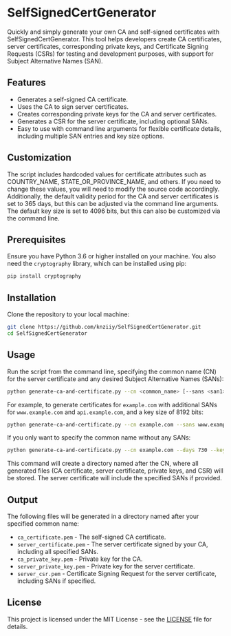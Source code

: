 # SelfSignedCertGenerator

Quickly and simply generate your own CA and self-signed certificates with SelfSignedCertGenerator. This tool helps developers create CA certificates, server certificates, corresponding private keys, and Certificate Signing Requests (CSRs) for testing and development purposes, with support for Subject Alternative Names (SAN).

## Features

- Generates a self-signed CA certificate.
- Uses the CA to sign server certificates.
- Creates corresponding private keys for the CA and server certificates.
- Generates a CSR for the server certificate, including optional SANs.
- Easy to use with command line arguments for flexible certificate details, including multiple SAN entries and key size options.

## Customization

The script includes hardcoded values for certificate attributes such as COUNTRY_NAME, STATE_OR_PROVINCE_NAME, and others. If you need to change these values, you will need to modify the source code accordingly. Additionally, the default validity period for the CA and server certificates is set to 365 days, but this can be adjusted via the command line arguments. The default key size is set to 4096 bits, but this can also be customized via the command line.

## Prerequisites

Ensure you have Python 3.6 or higher installed on your machine. You also need the `cryptography` library, which can be installed using pip:

```bash
pip install cryptography
```

## Installation

Clone the repository to your local machine:

```bash
git clone https://github.com/knziiy/SelfSignedCertGenerator.git
cd SelfSignedCertGenerator
```

## Usage

Run the script from the command line, specifying the common name (CN) for the server certificate and any desired Subject Alternative Names (SANs):

```bash
python generate-ca-and-certificate.py --cn <common_name> [--sans <san1> <san2> ...] [--days <validity_days>] [--key-size <key_size>]
```

For example, to generate certificates for `example.com` with additional SANs for `www.example.com` and `api.example.com`, and a key size of 8192 bits:

```bash
python generate-ca-and-certificate.py --cn example.com --sans www.example.com api.example.com --days 730 --key-size 8192
```

If you only want to specify the common name without any SANs:

```bash
python generate-ca-and-certificate.py --cn example.com --days 730 --key-size 8192
```

This command will create a directory named after the CN, where all generated files (CA certificate, server certificate, private keys, and CSR) will be stored. The server certificate will include the specified SANs if provided.

## Output

The following files will be generated in a directory named after your specified common name:

- `ca_certificate.pem` - The self-signed CA certificate.
- `server_certificate.pem` - The server certificate signed by your CA, including all specified SANs.
- `ca_private_key.pem` - Private key for the CA.
- `server_private_key.pem` - Private key for the server certificate.
- `server_csr.pem` - Certificate Signing Request for the server certificate, including SANs if specified.

## License

This project is licensed under the MIT License - see the [LICENSE](LICENSE) file for details.
